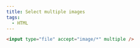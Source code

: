 ```yaml
---
title: Select multiple images
tags:
  - HTML
---
```


```html
<input type="file" accept="image/*" multiple />
```
